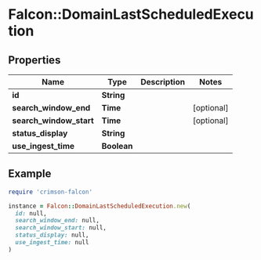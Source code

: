 # Falcon::DomainLastScheduledExecution

## Properties

| Name | Type | Description | Notes |
| ---- | ---- | ----------- | ----- |
| **id** | **String** |  |  |
| **search_window_end** | **Time** |  | [optional] |
| **search_window_start** | **Time** |  | [optional] |
| **status_display** | **String** |  |  |
| **use_ingest_time** | **Boolean** |  |  |

## Example

```ruby
require 'crimson-falcon'

instance = Falcon::DomainLastScheduledExecution.new(
  id: null,
  search_window_end: null,
  search_window_start: null,
  status_display: null,
  use_ingest_time: null
)
```


